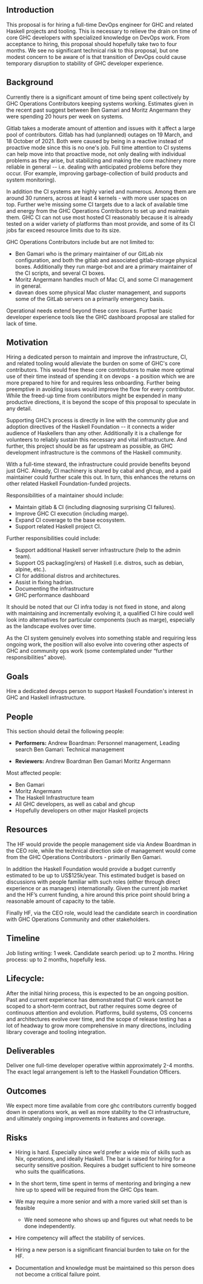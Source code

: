 ﻿## Introduction


This proposal is for hiring a full-time DevOps engineer for GHC and related Haskell projects and tooling. This is necessary to relieve the drain on time of core GHC developers with specialized knowledge on DevOps work. From acceptance to hiring, this proposal should hopefully take two to four months. We see no significant technical risk to this proposal, but one modest concern to be aware of is that transition of DevOps could cause temporary disruption to stability of GHC developer experience.


## Background


Currently there is a significant amount of time being spent collectively by GHC Operations Contributors keeping systems working. Estimates given in the recent past suggest between Ben Gamari and Moritz Angermann they were spending 20 hours per week on systems.


Gitlab takes a moderate amount of attention and issues with it affect a large pool of contributors. Gitlab has had (unplanned) outages on 19 March, and 18 October of 2021. Both were caused by being in a reactive instead of proactive mode since this is no one's job. Full time attention to CI systems can help move into that proactive mode, not only dealing with individual problems as they arise, but stabilizing and making the core machinery more reliable in general -- i.e. dealing with anticipated problems before they occur. (For example, improving garbage-collection of build products and system monitoring).


In addition the CI systems are highly varied and numerous. Among them are around 30 runners, across at least 4 kernels - with more user spaces on top. Further we’re missing some CI targets due to a lack of available time and energy from the GHC Operations Contributors to set up and maintain them. GHC CI can not use most hosted CI reasonably because it is already tested on a wider variety of platforms than most provide, and some of its CI jobs far exceed resource limits due to its size.


GHC Operations Contributors include but are not limited to:
* Ben Gamari who is the primary maintainer of our GitLab nix configuration, and both the gitlab and associated gitlab-storage physical boxes. Additionally they run marge-bot and are a primary maintainer of the CI scripts, and several CI boxes.
* Moritz Angermann handles much of Mac CI, and some CI management in general.
* davean does some physical Mac cluster management, and supports some of the GitLab servers on a primarily emergency basis.


Operational needs extend beyond these core issues. Further basic developer experience tools like the GHC dashboard proposal are stalled for lack of time.


## Motivation


Hiring a dedicated person to maintain and improve the infrastructure, CI, and related tooling would alleviate the burden on some of GHC's core contributors. This would free these core contributors to make more optimal use of their time instead of spending it on devops - a position which we are more prepared to hire for and requires less onboarding. Further being preemptive in avoiding issues would improve the flow for every contributor. While the freed-up time from contributors might be expended in many productive directions, it is beyond the scope of this proposal to speculate in any detail.


Supporting GHC’s process is directly in line with the community glue and adoption directives of the Haskell Foundation -- it connects a wider audience of Haskellers than any other. Additionally it is a challenge for volunteers to reliably sustain this necessary and vital infrastructure. And further, this project should be as far upstream as possible, as GHC development infrastructure is the commons of the Haskell community.


With a full-time steward, the infrastructure could provide benefits beyond just GHC. Already, CI machinery is shared by cabal and ghcup, and a paid maintainer could further scale this out. In turn, this enhances the returns on other related Haskell Foundation-funded projects.


Responsibilities of a maintainer should include:
* Maintain gitlab & CI (including diagnosing surprising CI failures).
* Improve GHC CI execution (including marge).
* Expand CI coverage to the base ecosystem.
* Support related Haskell project CI.


Further responsibilities could include:
* Support additional Haskell server infrastructure (help to the admin team).
* Support OS packag(ing/ers) of Haskell (i.e. distros, such as debian, alpine, etc.).
* CI for additional distros and architectures.
* Assist in fixing hadrian.
* Documenting the infrastructure
* GHC performance dashboard


It should be noted that our CI infra today is not fixed in stone, and along with maintaining and incrementally evolving it, a qualified CI hire could well look into alternatives for particular components (such as marge), especially as the landscape evolves over time.


As the CI system genuinely evolves into something stable and requiring less ongoing work, the position will also evolve into covering other aspects of GHC and community ops work (some contemplated under “further responsibilities” above).


## Goals


Hire a dedicated devops person to support Haskell Foundation's interest in GHC and Haskell infrastructure.


## People


This section should detail the following people:


-   **Performers:**
Andrew Boardman: Personnel management, Leading search
Ben Gamari: Technical management


-   **Reviewers:** 
Andrew Boardman
Ben Gamari
Moritz Angermann


Most affected people:
* Ben Gamari
* Moritz Angermann
* The Haskell Infrastructure team
* All GHC developers, as well as cabal and ghcup
* Hopefully developers on other major Haskell projects




## Resources


The HF would provide the people management side via Andew Boardman in the CEO role, while the technical direction side of management would come from the GHC Operations Contributors - primarily Ben Gamari. 


In addition the Haskell Foundation would provide a budget currently estimated to be up to US$125k/year. This estimated budget is based on discussions with people familiar with such roles (either through direct experience or as managers) internationally. Given the current job market and the HF’s current funding, a hire around this price point should bring a reasonable amount of capacity to the table.


Finally HF, via the CEO role, would lead the candidate search in coordination with GHC Operations Community and other stakeholders.


## Timeline


Job listing writing: 1 week.
Candidate search period: up to 2 months.
Hiring process: up to 2 months, hopefully less.


## Lifecycle:


After the initial hiring process, this is expected to be an ongoing position. Past and current experience has demonstrated that CI work cannot be scoped to a short-term contract, but rather requires some degree of continuous attention and evolution. Platforms, build systems, OS concerns and architectures evolve over time, and the scope of release testing has a lot of headway to grow more comprehensive in many directions, including library coverage and tooling integration.


## Deliverables


Deliver one full-time developer operative within approximately 2-4 months. The exact legal arrangement is left to the Haskell Foundation Officers.


## Outcomes


We expect more time available from core ghc contributors currently bogged down in operations work, as well as more stability to the CI infrastructure, and ultimately ongoing improvements in features and coverage.


## Risks


* Hiring is hard. Especially since we’d prefer a wide mix of skills such as Nix, operations, and ideally Haskell. The bar is raised for hiring for a security sensitive position. Requires a budget sufficient to hire someone who suits the qualifications.
* In the short term, time spent in terms of mentoring and bringing a new hire up to speed will be required from the GHC Ops team. 
* We may require a more senior and with a more varied skill set than is feasible
   * We need someone who shows up and figures out what needs to be done independently.


* Hire competency will affect the stability of services.


* Hiring a new person is a significant financial burden to take on for the HF.


* Documentation and knowledge must be maintained so this person does not become a critical failure point.